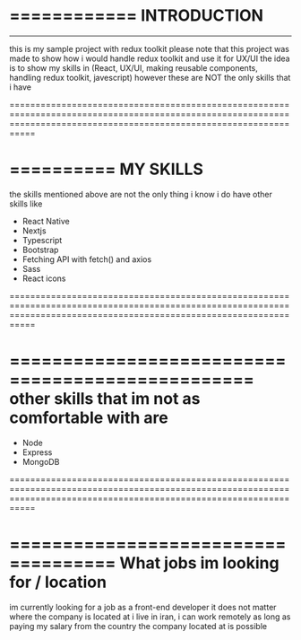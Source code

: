 ============
<b>INTRODUCTION</b>
============
<hr/>
this is my sample project with redux toolkit please note that this project was made to show how i would handle redux toolkit and use it for UX/UI the idea is to show my skills in (React, UX/UI, making reusable components, handling redux toolkit, javescript) however these are NOT the only skills that i have

=======================================================================================================================================================================

==========
MY SKILLS
==========

the skills mentioned above are not the only thing i know i do have other skills like

- React Native
- Nextjs
- Typescript
- Bootstrap
- Fetching API with fetch() and axios
- Sass
- React icons

=======================================================================================================================================================================

=================================================
other skills that im not as comfortable with are
=================================================

- Node
- Express
- MongoDB

=======================================================================================================================================================================

====================================
What jobs im looking for / location
====================================

im currently looking for a job as a front-end developer it does not matter where the company is located at i live in iran, i can work remotely as long as paying my salary from the country the company located at is possible
